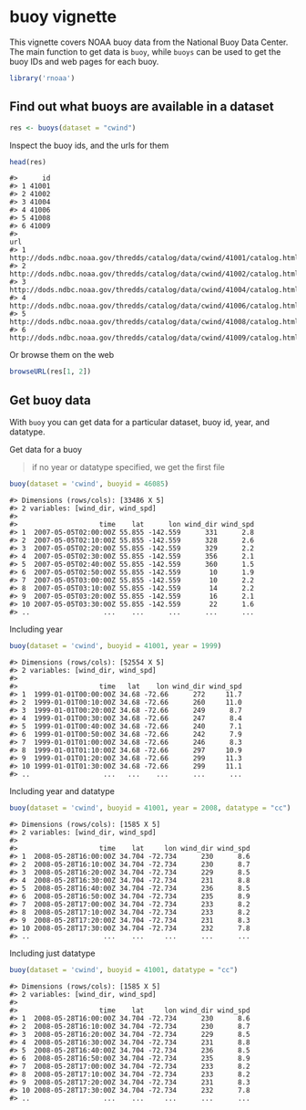 <!--
%\VignetteEngine{knitr::knitr}
%\VignetteIndexEntry{buoy vignette}
%\VignetteEncoding{UTF-8}
-->



buoy vignette
======

This vignette covers NOAA buoy data from the National Buoy Data Center. The
main function to get data is `buoy`, while `buoys` can be used to
get the buoy IDs and web pages for each buoy.


```r
library('rnoaa')
```

## Find out what buoys are available in a dataset


```r
res <- buoys(dataset = "cwind")
```

Inspect the buoy ids, and the urls for them


```r
head(res)
```

```
#>      id
#> 1 41001
#> 2 41002
#> 3 41004
#> 4 41006
#> 5 41008
#> 6 41009
#>                                                                       url
#> 1 http://dods.ndbc.noaa.gov/thredds/catalog/data/cwind/41001/catalog.html
#> 2 http://dods.ndbc.noaa.gov/thredds/catalog/data/cwind/41002/catalog.html
#> 3 http://dods.ndbc.noaa.gov/thredds/catalog/data/cwind/41004/catalog.html
#> 4 http://dods.ndbc.noaa.gov/thredds/catalog/data/cwind/41006/catalog.html
#> 5 http://dods.ndbc.noaa.gov/thredds/catalog/data/cwind/41008/catalog.html
#> 6 http://dods.ndbc.noaa.gov/thredds/catalog/data/cwind/41009/catalog.html
```

Or browse them on the web


```r
browseURL(res[1, 2])
```

## Get buoy data

With `buoy` you can get data for a particular dataset, buoy id, year, and datatype. 

Get data for a buoy

> if no year or datatype specified, we get the first file


```r
buoy(dataset = 'cwind', buoyid = 46085)
```

```
#> Dimensions (rows/cols): [33486 X 5] 
#> 2 variables: [wind_dir, wind_spd] 
#> 
#>                    time    lat      lon wind_dir wind_spd
#> 1  2007-05-05T02:00:00Z 55.855 -142.559      331      2.8
#> 2  2007-05-05T02:10:00Z 55.855 -142.559      328      2.6
#> 3  2007-05-05T02:20:00Z 55.855 -142.559      329      2.2
#> 4  2007-05-05T02:30:00Z 55.855 -142.559      356      2.1
#> 5  2007-05-05T02:40:00Z 55.855 -142.559      360      1.5
#> 6  2007-05-05T02:50:00Z 55.855 -142.559       10      1.9
#> 7  2007-05-05T03:00:00Z 55.855 -142.559       10      2.2
#> 8  2007-05-05T03:10:00Z 55.855 -142.559       14      2.2
#> 9  2007-05-05T03:20:00Z 55.855 -142.559       16      2.1
#> 10 2007-05-05T03:30:00Z 55.855 -142.559       22      1.6
#> ..                  ...    ...      ...      ...      ...
```

Including year


```r
buoy(dataset = 'cwind', buoyid = 41001, year = 1999)
```

```
#> Dimensions (rows/cols): [52554 X 5] 
#> 2 variables: [wind_dir, wind_spd] 
#> 
#>                    time   lat    lon wind_dir wind_spd
#> 1  1999-01-01T00:00:00Z 34.68 -72.66      272     11.7
#> 2  1999-01-01T00:10:00Z 34.68 -72.66      260     11.0
#> 3  1999-01-01T00:20:00Z 34.68 -72.66      249      8.7
#> 4  1999-01-01T00:30:00Z 34.68 -72.66      247      8.4
#> 5  1999-01-01T00:40:00Z 34.68 -72.66      240      7.1
#> 6  1999-01-01T00:50:00Z 34.68 -72.66      242      7.9
#> 7  1999-01-01T01:00:00Z 34.68 -72.66      246      8.3
#> 8  1999-01-01T01:10:00Z 34.68 -72.66      297     10.9
#> 9  1999-01-01T01:20:00Z 34.68 -72.66      299     11.3
#> 10 1999-01-01T01:30:00Z 34.68 -72.66      299     11.1
#> ..                  ...   ...    ...      ...      ...
```

Including year and datatype


```r
buoy(dataset = 'cwind', buoyid = 41001, year = 2008, datatype = "cc")
```

```
#> Dimensions (rows/cols): [1585 X 5] 
#> 2 variables: [wind_dir, wind_spd] 
#> 
#>                    time    lat     lon wind_dir wind_spd
#> 1  2008-05-28T16:00:00Z 34.704 -72.734      230      8.6
#> 2  2008-05-28T16:10:00Z 34.704 -72.734      230      8.7
#> 3  2008-05-28T16:20:00Z 34.704 -72.734      229      8.5
#> 4  2008-05-28T16:30:00Z 34.704 -72.734      231      8.8
#> 5  2008-05-28T16:40:00Z 34.704 -72.734      236      8.5
#> 6  2008-05-28T16:50:00Z 34.704 -72.734      235      8.9
#> 7  2008-05-28T17:00:00Z 34.704 -72.734      233      8.2
#> 8  2008-05-28T17:10:00Z 34.704 -72.734      233      8.2
#> 9  2008-05-28T17:20:00Z 34.704 -72.734      231      8.3
#> 10 2008-05-28T17:30:00Z 34.704 -72.734      232      7.8
#> ..                  ...    ...     ...      ...      ...
```

Including just datatype


```r
buoy(dataset = 'cwind', buoyid = 41001, datatype = "cc")
```

```
#> Dimensions (rows/cols): [1585 X 5] 
#> 2 variables: [wind_dir, wind_spd] 
#> 
#>                    time    lat     lon wind_dir wind_spd
#> 1  2008-05-28T16:00:00Z 34.704 -72.734      230      8.6
#> 2  2008-05-28T16:10:00Z 34.704 -72.734      230      8.7
#> 3  2008-05-28T16:20:00Z 34.704 -72.734      229      8.5
#> 4  2008-05-28T16:30:00Z 34.704 -72.734      231      8.8
#> 5  2008-05-28T16:40:00Z 34.704 -72.734      236      8.5
#> 6  2008-05-28T16:50:00Z 34.704 -72.734      235      8.9
#> 7  2008-05-28T17:00:00Z 34.704 -72.734      233      8.2
#> 8  2008-05-28T17:10:00Z 34.704 -72.734      233      8.2
#> 9  2008-05-28T17:20:00Z 34.704 -72.734      231      8.3
#> 10 2008-05-28T17:30:00Z 34.704 -72.734      232      7.8
#> ..                  ...    ...     ...      ...      ...
```
